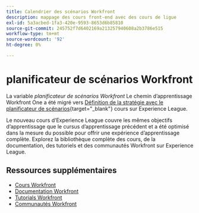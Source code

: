 ```yaml
---
title: Calendrier des scénarios Workfront
description: mappage des cours front-end avec des cours de ligue
exl-id: 5a3acbed-1fa3-420e-9593-8653d6b85810
source-git-commit: 245752f7d6402169a213257940608a2b3786e515
workflow-type: tm+mt
source-wordcount: '92'
ht-degree: 0%

---
```


# planificateur de scénarios Workfront

La variable _planificateur de scénarios Workfront_ Le chemin d’apprentissage Workfront One a été migré vers [Définition de la stratégie avec le planificateur de scénarios](https://experienceleague.adobe.com/?recommended=Workfront-L-1-2022.1.scenarioplanner){target="_blank"} cours sur Experience League.

Le nouveau cours d’Experience League couvre les mêmes objectifs d’apprentissage que le cursus d’apprentissage précédent et a été optimisé dans la mesure du possible pour offrir une expérience d’apprentissage complète.  Explorez la bibliothèque complète des cours, de la documentation, des tutoriels et des communautés Workfront sur Experience League.

## Ressources supplémentaires

* [Cours Workfront](https://experienceleague.adobe.com/?lang=en&amp;Solution=Workfront#courses)
* [Documentation Workfront](https://experienceleague.adobe.com/docs/workfront.html)
* [Tutorials Workfront](https://experienceleague.adobe.com/docs/workfront-learn/tutorials-workfront/home.html)
* [Communautés Workfront](https://experienceleaguecommunities.adobe.com/t5/workfront/ct-p/workfront)
